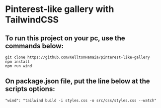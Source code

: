
# Pinterest-like gallery with TailwindCSS

## To run this project on your pc, use the commands below:
	git clone https://github.com/KelltonHamaia/pinterest-like-gallery
	npm install 
    npm run wind

## On package.json file, put the line below at the scripts options: 

    "wind": "tailwind build -i styles.css -o src/css/styles.css --watch"

